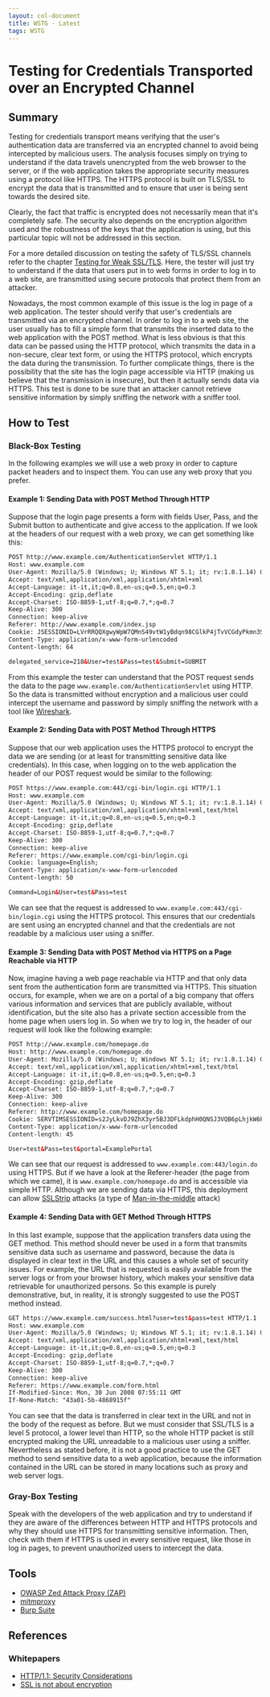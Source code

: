 ```yaml
---
layout: col-document
title: WSTG - Latest
tags: WSTG
---
```

# Testing for Credentials Transported over an Encrypted Channel

## Summary

Testing for credentials transport means verifying that the user's authentication data are transferred via an encrypted channel to avoid being intercepted by malicious users. The analysis focuses simply on trying to understand if the data travels unencrypted from the web browser to the server, or if the web application takes the appropriate security measures using a protocol like HTTPS. The HTTPS protocol is built on TLS/SSL to encrypt the data that is transmitted and to ensure that user is being sent towards the desired site.

Clearly, the fact that traffic is encrypted does not necessarily mean that it's completely safe. The security also depends on the encryption algorithm used and the robustness of the keys that the application is using, but this particular topic will not be addressed in this section.

For a more detailed discussion on testing the safety of TLS/SSL channels refer to the chapter [Testing for Weak SSL/TLS](../4.10_Testing_for_Weak_Cryptography/4.10.1_Testing_for_Weak_SSL_TLS_Ciphers_Insufficient_Transport_Layer_Protection_WSTG-CRYPST-001.md). Here, the tester will just try to understand if the data that users put in to web forms in order to log in to a web site, are transmitted using secure protocols that protect them from an attacker.

Nowadays, the most common example of this issue is the log in page of a web application. The tester should verify that user's credentials are transmitted via an encrypted channel. In order to log in to a web site, the user usually has to fill a simple form that transmits the inserted data to the web application with the POST method. What is less obvious is that this data can be passed using the HTTP protocol, which transmits the data in a non-secure, clear text form, or using the HTTPS protocol, which encrypts the data during the transmission. To further complicate things, there is the possibility that the site has the login page accessible via HTTP (making us believe that the transmission is insecure), but then it actually sends data via HTTPS. This test is done to be sure that an attacker cannot retrieve sensitive information by simply sniffing the network with a sniffer tool.

## How to Test

### Black-Box Testing

In the following examples we will use a web proxy in order to capture packet headers and to inspect them. You can use any web proxy that you prefer.

#### Example 1: Sending Data with POST Method Through HTTP

Suppose that the login page presents a form with fields User, Pass, and the Submit button to authenticate and give access to the application. If we look at the headers of our request with a web proxy, we can get something like this:

```html
POST http://www.example.com/AuthenticationServlet HTTP/1.1
Host: www.example.com
User-Agent: Mozilla/5.0 (Windows; U; Windows NT 5.1; it; rv:1.8.1.14) Gecko/20080404
Accept: text/xml,application/xml,application/xhtml+xml
Accept-Language: it-it,it;q=0.8,en-us;q=0.5,en;q=0.3
Accept-Encoding: gzip,deflate
Accept-Charset: ISO-8859-1,utf-8;q=0.7,*;q=0.7
Keep-Alive: 300
Connection: keep-alive
Referer: http://www.example.com/index.jsp
Cookie: JSESSIONID=LVrRRQQXgwyWpW7QMnS49vtW1yBdqn98CGlkP4jTvVCGdyPkmn3S!
Content-Type: application/x-www-form-urlencoded
Content-length: 64

delegated_service=218&User=test&Pass=test&Submit=SUBMIT
```

From this example the tester can understand that the POST request sends the data to the page `www.example.com/AuthenticationServlet` using HTTP. So the data is transmitted without encryption and a malicious user could intercept the username and password by simply sniffing the network with a tool like [Wireshark](https://www.wireshark.org).

#### Example 2: Sending Data with POST Method Through HTTPS

Suppose that our web application uses the HTTPS protocol to encrypt the data we are sending (or at least for transmitting sensitive data like credentials). In this case, when logging on to the web application the header of our POST request would be similar to the following:

```html
POST https://www.example.com:443/cgi-bin/login.cgi HTTP/1.1
Host: www.example.com
User-Agent: Mozilla/5.0 (Windows; U; Windows NT 5.1; it; rv:1.8.1.14) Gecko/20080404
Accept: text/xml,application/xml,application/xhtml+xml,text/html
Accept-Language: it-it,it;q=0.8,en-us;q=0.5,en;q=0.3
Accept-Encoding: gzip,deflate
Accept-Charset: ISO-8859-1,utf-8;q=0.7,*;q=0.7
Keep-Alive: 300
Connection: keep-alive
Referer: https://www.example.com/cgi-bin/login.cgi
Cookie: language=English;
Content-Type: application/x-www-form-urlencoded
Content-length: 50

Command=Login&User=test&Pass=test
```

We can see that the request is addressed to `www.example.com:443/cgi-bin/login.cgi` using the HTTPS protocol. This ensures that our credentials are sent using an encrypted channel and that the credentials are not readable by a malicious user using a sniffer.

#### Example 3: Sending Data with POST Method via HTTPS on a Page Reachable via HTTP

Now, imagine having a web page reachable via HTTP and that only data sent from the authentication form are transmitted via HTTPS. This situation occurs, for example, when we are on a portal of a big company that offers various information and services that are publicly available, without identification, but the site also has a private section accessible from the home page when users log in. So when we try to log in, the header of our request will look like the following example:

```html
POST http://www.example.com/homepage.do
Host: http://www.example.com/homepage.do
User-Agent: Mozilla/5.0 (Windows; U; Windows NT 5.1; it; rv:1.8.1.14) Gecko/20080404
Accept: text/xml,application/xml,application/xhtml+xml,text/html
Accept-Language: it-it,it;q=0.8,en-us;q=0.5,en;q=0.3
Accept-Encoding: gzip,deflate
Accept-Charset: ISO-8859-1,utf-8;q=0.7,*;q=0.7
Keep-Alive: 300
Connection: keep-alive
Referer: http://www.example.com/homepage.do
Cookie: SERVTIMSESSIONID=s2JyLkvDJ9ZhX3yr5BJ3DFLkdphH0QNSJ3VQB6pLhjkW6F
Content-Type: application/x-www-form-urlencoded
Content-length: 45

User=test&Pass=test&portal=ExamplePortal
```

We can see that our request is addressed to `www.example.com:443/login.do` using HTTPS. But if we have a look at the Referer-header (the page from which we came), it is `www.example.com/homepage.do` and is accessible via simple HTTP. Although we are sending data via HTTPS, this deployment can allow [SSLStrip](https://moxie.org/software/sslstrip/) attacks (a type of [Man-in-the-middle](https://en.wikipedia.org/wiki/Man-in-the-middle_attack) attack)

#### Example 4: Sending Data with GET Method Through HTTPS

In this last example, suppose that the application transfers data using the GET method. This method should never be used in a form that transmits sensitive data such as username and password, because the data is displayed in clear text in the URL and this causes a whole set of security issues. For example, the URL that is requested is easily available from the server logs or from your browser history, which makes your sensitive data retrievable for unauthorized persons. So this example is purely demonstrative, but, in reality, it is strongly suggested to use the POST method instead.

```html
GET https://www.example.com/success.html?user=test&pass=test HTTP/1.1
Host: www.example.com
User-Agent: Mozilla/5.0 (Windows; U; Windows NT 5.1; it; rv:1.8.1.14) Gecko/20080404
Accept: text/xml,application/xml,application/xhtml+xml,text/html
Accept-Language: it-it,it;q=0.8,en-us;q=0.5,en;q=0.3
Accept-Encoding: gzip,deflate
Accept-Charset: ISO-8859-1,utf-8;q=0.7,*;q=0.7
Keep-Alive: 300
Connection: keep-alive
Referer: https://www.example.com/form.html
If-Modified-Since: Mon, 30 Jun 2008 07:55:11 GMT
If-None-Match: "43a01-5b-4868915f"
```

You can see that the data is transferred in clear text in the URL and not in the body of the request as before. But we must consider that SSL/TLS is a level 5 protocol, a lower level than HTTP, so the whole HTTP packet is still encrypted making the URL unreadable to a malicious user using a sniffer. Nevertheless as stated before, it is not a good practice to use the GET method to send sensitive data to a web application, because the information contained in the URL can be stored in many locations such as proxy and web server logs.

### Gray-Box Testing

Speak with the developers of the web application and try to understand if they are aware of the differences between HTTP and HTTPS protocols and why they should use HTTPS for transmitting sensitive information. Then, check with them if HTTPS is used in every sensitive request, like those in log in pages, to prevent unauthorized users to intercept the data.

## Tools

- [OWASP Zed Attack Proxy (ZAP)](https://owasp.org/www-project-zap/)
- [mitmproxy](https://mitmproxy.org)
- [Burp Suite](https://portswigger.net/burp)

## References

### Whitepapers

- [HTTP/1.1: Security Considerations](https://www.w3.org/Protocols/rfc2616/rfc2616-sec15.html)
- [SSL is not about encryption](https://www.troyhunt.com/ssl-is-not-about-encryption/)
